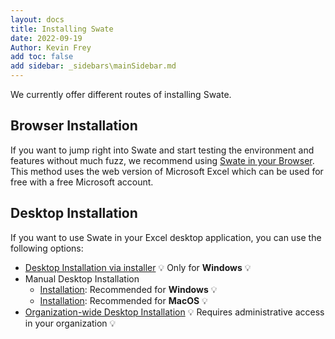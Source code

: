 ```yaml
---
layout: docs
title: Installing Swate
date: 2022-09-19
Author: Kevin Frey
add toc: false
add sidebar: _sidebars\mainSidebar.md
---
```

<!-- 
- [Browser](#browser)
- [Desktop Installation via installer](#desktop-installation-via-installer)
- [Manual Desktop Installation](#manual-desktop-installation)
- [Organization-wide Desktop Installation](#organization-wide-desktop-installation) -->


We currently offer different routes of installing Swate.

## Browser Installation

If you want to jump right into Swate and start testing the environment and features without much fuzz, we recommend using [Swate in your Browser](./swate_installation_browser.html). This method uses the web version of Microsoft Excel which can be used for free with a free Microsoft account.

## Desktop Installation

If you want to use Swate in your Excel desktop application, you can use the following options:

- [Desktop Installation via installer](./swate_installation_desktop.html) :bulb: Only for **Windows** :bulb:
- Manual Desktop Installation
  - [Installation](./swate_installation_manual.html): Recommended for **Windows** :bulb: 
  - [Installation](./swate_installation_manual_macos.html): Recommended for **MacOS** :bulb: 
- [Organization-wide Desktop Installation](./swate_installation_organization.html) :bulb: Requires administrative access in your organization :bulb:
